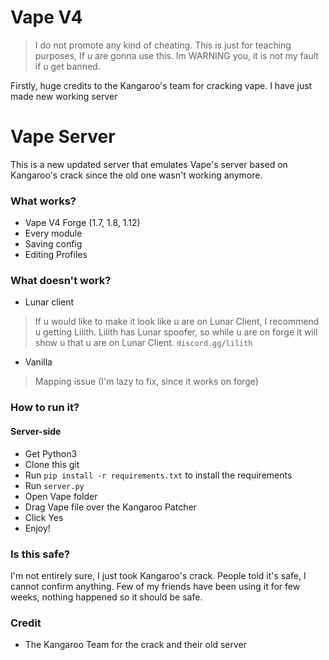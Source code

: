 # Vape V4

> I do not promote any kind of cheating. This is just for teaching purposes, If u are gonna use this. Im WARNING you, it is not my fault if u get banned.

Firstly, huge credits to the Kangaroo's team for cracking vape. I have just made new working server

# Vape Server

This is a new updated server that emulates Vape's server based on Kangaroo's crack since the old one wasn't working anymore.

### What works?
- Vape V4 Forge (1.7, 1.8, 1.12)
- Every module
- Saving config
- Editing Profiles
### What doesn't work?
- Lunar client
> If u would like to make it look like u are on Lunar Client, I recommend u getting Lilith. Lilith has Lunar spoofer, so while u are on forge it will show u that u are on Lunar Client. `discord.gg/lilith`
- Vanilla 
> Mapping issue (I'm lazy to fix, since it works on forge)
### How to run it?

#### Server-side
- Get Python3
- Clone this git
- Run `pip install -r requirements.txt` to install the requirements
- Run `server.py`
- Open Vape folder
- Drag Vape file over the Kangaroo Patcher
- Click Yes
- Enjoy!

### Is this safe?

I'm not entirely sure, I just took Kangaroo's crack. People told it's safe, I cannot confirm anything. Few of my friends have been using it for few weeks, nothing happened so it should be safe.

### Credit
- The Kangaroo Team for the crack and their old server
